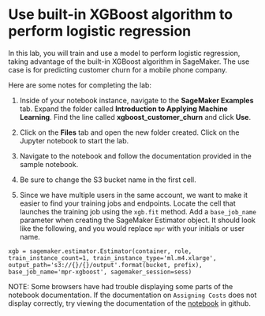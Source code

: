 # Use built-in XGBoost algorithm to perform logistic regression

In this lab, you will train and use a model to perform logistic regression,
taking advantage of the built-in XGBoost algorithm in SageMaker. The use case is for predicting
customer churn for a mobile phone company.

Here are some notes for completing the lab:

1. Inside of your notebook instance, navigate to the **SageMaker Examples** tab. Expand the folder
called **Introduction to Applying Machine Learning**. Find the line called **xgboost_customer_churn** and
click **Use**.

2. Click on the **Files** tab and open the new folder created. Click on the Jupyter notebook to start the lab.

3. Navigate to the notebook and follow the documentation provided in the sample notebook.

4. Be sure to change the S3 bucket name in the first cell.

5. Since we have multiple users in the same account, we want to make it easier to find your training jobs and endpoints. Locate the cell that launches the training job using the `xgb.fit` method. Add a `base_job_name` parameter when creating the SageMaker Estimator object. It should look like the following, and you would replace `mpr` with your initials or user name.

``
xgb = sagemaker.estimator.Estimator(container,
    role, train_instance_count=1,
    train_instance_type='ml.m4.xlarge',
    output_path='s3://{}/{}/output'.format(bucket, prefix),
    base_job_name='mpr-xgboost',
    sagemaker_session=sess)
``

NOTE: Some browsers have had trouble displaying some parts of the notebook documentation. If the documentation on `Assigning Costs` does not display correctly, try viewing the documentation of the [notebook](https://github.com/awslabs/amazon-sagemaker-examples/blob/master/introduction_to_applying_machine_learning/xgboost_customer_churn/xgboost_customer_churn.ipynb )
in github.
